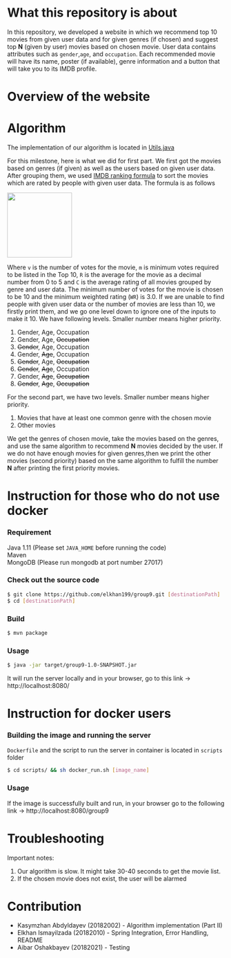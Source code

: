 # What this repository is about
In this repository, we developed a website in which we recommend top 10 movies from given user data and for given genres (if chosen) and suggest top **N** (given by user) movies based on chosen movie.
User data contains attributes such as ```gender```,```age```, and ```occupation```. Each recommended movie will have its name, poster (if available),
genre information and a button that will take you to its IMDB profile.

# Overview of the website

# Algorithm
The implementation of our algorithm is located in [Utils.java](src/main/java/com/utils/Utils.java)
 

For this milestone, here is what we did for first part. We first got the movies based on genres (if given) as well as the users based on given user data. After grouping them, we used [IMDB ranking formula](https://www.fxsolver.com/browse/formulas/Bayes+estimator+-+Internet+Movie+Database+%28IMDB%29) to sort the movies which are rated by people with given user data. The formula is as follows

<img src="https://render.githubusercontent.com/render/math?math=WR%20=\frac{(v*R%20%2B%20m*C)}{(v%2Bm)}" width="150" height="150">

Where ```v``` is the number of votes for the movie, ```m``` is minimum votes required to be listed in the Top 10, ```R``` is the average for the movie as a decimal number from 0 to 5 and ```C``` is the average rating of all movies grouped by genre and user data. The minimum number of votes for the movie is chosen to be 10 and the minimum weighted rating (```WR```) is 3.0. If we are unable to find people with given user data or the number of movies are less than 10, we firstly print them, and we go one level down to ignore one of the inputs to make it 10. We have following levels. Smaller number means higher priority.
1. Gender, Age, Occupation
2. Gender, Age, <del>Occupation</del>
3. <del>Gender</del>, Age, Occupation
4. Gender, <del>Age</del>, Occupation
5. <del>Gender</del>, Age, <del>Occupation</del>
6. <del>Gender</del>, <del>Age</del>, Occupation
7. Gender, <del>Age</del>, <del>Occupation</del>
8. <del>Gender</del>, <del>Age</del>, <del>Occupation</del>

For the second part, we have two levels. Smaller number means higher priority.
1. Movies that have at least one common genre with the chosen movie
2. Other movies

We get the genres of chosen movie, take the movies based on the genres, 
and use the same algorithm to recommend **N** movies 
decided by the user. If we do not have enough movies 
for given genres,then we print the other movies (second priority) based on the same algorithm  to fulfill the number **N** after printing the first priority movies. 
# Instruction for those who do not use docker
### Requirement
Java 1.11 (Please set ```JAVA_HOME``` before running the code)
\
Maven
\
MongoDB (Please run mongodb at port number 27017)
### Check out the source code
```bash
$ git clone https://github.com/elkhan199/group9.git [destinationPath]
$ cd [destinationPath]
```
### Build
```bash
$ mvn package
```
### Usage
```bash
$ java -jar target/group9-1.0-SNAPSHOT.jar
```
It will run the server locally and in your browser, go to this link -> http://localhost:8080/ 
# Instruction for docker users
### Building the image and running the server
```Dockerfile``` and the script to run the server in container is located in ```scripts``` folder
```bash
$ cd scripts/ && sh docker_run.sh [image_name]
```
### Usage
If the image is successfully built and run, in your browser go to the following link -> http://localhost:8080/group9
# Troubleshooting

Important notes:
1) Our algorithm is slow. It might take 30-40 seconds to get the movie list.
2) If the chosen movie does not exist, the user will be alarmed


# Contribution
- Kasymzhan Abdyldayev (20182002) - Algorithm implementation (Part II)
- Elkhan Ismayilzada (20182010) - Spring Integration, Error Handling, README
- Aibar Oshakbayev (20182021) - Testing
